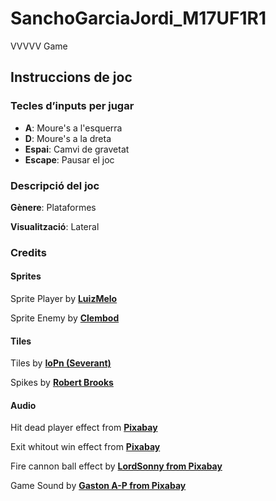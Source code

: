 # SanchoGarciaJordi_M17UF1R1
VVVVV Game

## Instruccions de joc

### Tecles d’inputs per jugar
- **A**: Moure's a l'esquerra
- **D**: Moure's a la dreta
- **Espai**: Camvi de gravetat
- **Escape**: Pausar el joc

### Descripció del joc
**Gènere**: Plataformes

**Visualització**: Lateral

### Credits
#### Sprites
Sprite Player by [**LuizMelo**](https://luizmelo.itch.io/)  

Sprite Enemy by [**Clembod**](https://clembod.itch.io/)

#### Tiles
Tiles by [**IoPn (Severant)**](iopn.itch.io)  

Spikes by [**Robert Brooks**](https://www.gamedeveloperstudio.com/graphics/viewgraphic.php?page-name=Animated-floor-spikes-game-asset&item=1u5v5h4w8i7s7t806o)

#### Audio
Hit dead player effect from [**Pixabay**](https://pixabay.com/es/sound-effects/young-man-being-hurt-95628/)

Exit whitout win effect from [**Pixabay**](https://pixabay.com/es/sound-effects/game-over-38511/)

Fire cannon ball effect by [**LordSonny from Pixabay**](https://pixabay.com/es/sound-effects/cannon-fire-161072/)

Game Sound by [**Gaston A-P from Pixabay**](https://pixabay.com/es/sound-effects/game-music-loop-7-145285/)

